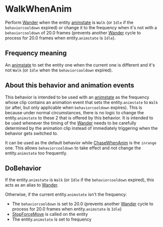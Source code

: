 # WalkWhenAnim
Perform [Wander](Wander.md) when the entity [animstate](../../EntityControl/Animations/animstate.md) is `Walk` (or `Idle` if the `behaviorcooldown` expired) or change it to the frequency when it's not with a `behaviorcooldown` of 20.0 frames (prevents another [Wander](Wander.md) cycle to process for 20.0 frames when entity.`animstate` is `Idle`).

## Frequency meaning
An [animstate](../../EntityControl/Animations/animstate.md) to set the entity one when the current one is different and it's not `Walk` (or `Idle` when the `behaviorcooldown` expired).

## About this behavior and animation events
This behavior is intended to be used with an [animstate](../../EntityControl/Animations/animstate.md) as the frequency whose clip contains an animation event that sets the entity.`animstate` to `Walk` (or after, but only applicable when `behaviorcooldown` expires). This is because under normal circumstances, there is no logic to change the entity.`animstate` to these 2 that is offered by this behavior. It is intended to be used whenever the timing of the [Wander](Wander.md) needs to be carefully determined by the animation clip instead of immediately triggering when the behavior gets switched to.

It can be used as the default behavior while [ChaseWhenAnim](ChaseWhenAnim.md) is the `inrange` one. This allows `behaviorcooldown` to take effect and not change the entity.`animstate` too frequently.

## DoBehavior
If the entity.`animstate` is `Walk` (or `Idle` if the `behaviorcooldown` expired), this acts as an alias to [Wander](Wander.md).

Otherwise, if the current entity.`animstate` isn't the frequency:

- The `behaviorcooldown` is set to 20.0 (prevents another [Wander](Wander.md) cycle to process for 20.0 frames when entity.`animstate` is `Idle`)
- [StopForceMove](../../EntityControl/EntityControl%20Methods.md#stopforcemove) is called on the entity
- The entity.`animstate` is set to frequency
